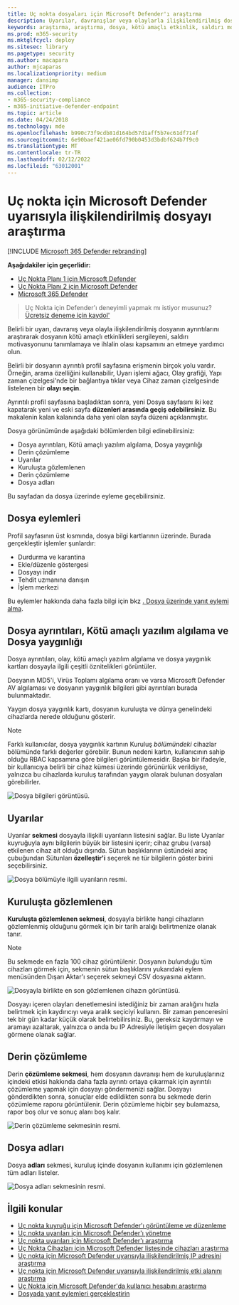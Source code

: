 ```yaml
---
title: Uç nokta dosyaları için Microsoft Defender'ı araştırma
description: Uyarılar, davranışlar veya olaylarla ilişkilendirilmiş dosyalar hakkında ayrıntılı bilgi almak için araştırma seçeneklerini kullanın.
keywords: araştırma, araştırma, dosya, kötü amaçlı etkinlik, saldırı motivasyonu, derin çözümleme, derin çözümleme raporu
ms.prod: m365-security
ms.mktglfcycl: deploy
ms.sitesec: library
ms.pagetype: security
ms.author: macapara
author: mjcaparas
ms.localizationpriority: medium
manager: dansimp
audience: ITPro
ms.collection:
- m365-security-compliance
- m365-initiative-defender-endpoint
ms.topic: article
ms.date: 04/24/2018
ms.technology: mde
ms.openlocfilehash: b990c73f9cdb81d164bd57d1aff5b7ec61df714f
ms.sourcegitcommit: 6e90baef421ae06fd790b0453d3bdbf624b7f9c0
ms.translationtype: MT
ms.contentlocale: tr-TR
ms.lasthandoff: 02/12/2022
ms.locfileid: "63012001"
---
```

# <a name="investigate-a-file-associated-with-a-microsoft-defender-for-endpoint-alert"></a>Uç nokta için Microsoft Defender uyarısıyla ilişkilendirilmiş dosyayı araştırma

[!INCLUDE [Microsoft 365 Defender rebranding](../../includes/microsoft-defender.md)]

**Aşağıdakiler için geçerlidir:**
- [Uç Nokta Planı 1 için Microsoft Defender](https://go.microsoft.com/fwlink/p/?linkid=2154037)
- [Uç Nokta Planı 2 için Microsoft Defender](https://go.microsoft.com/fwlink/p/?linkid=2154037)
- [Microsoft 365 Defender](https://go.microsoft.com/fwlink/?linkid=2118804)


> Uç Nokta için Defender'ı deneyimli yapmak mı istiyor musunuz? [Ücretsiz deneme için kaydol'](https://signup.microsoft.com/create-account/signup?products=7f379fee-c4f9-4278-b0a1-e4c8c2fcdf7e&ru=https://aka.ms/MDEp2OpenTrial?ocid=docs-wdatp-investigatefiles-abovefoldlink)

Belirli bir uyarı, davranış veya olayla ilişkilendirilmiş dosyanın ayrıntılarını araştırarak dosyanın kötü amaçlı etkinlikleri sergileyeni, saldırı motivasyonunu tanımlamaya ve ihlalin olası kapsamını an etmeye yardımcı olun.

Belirli bir dosyanın ayrıntılı profil sayfasına erişmenin birçok yolu vardır. Örneğin, arama özelliğini kullanabilir, Uyarı işlemi ağacı, Olay grafiği, Yapı zaman çizelgesi'nde bir bağlantıya tıklar veya Cihaz zaman çizelgesinde listelenen bir **olayı seçin**.

Ayrıntılı profil sayfasına başladıktan sonra, yeni Dosya sayfasını iki kez kapatarak yeni ve eski sayfa **düzenleri arasında geçiş edebilirsiniz**. Bu makalenin kalan kalanında daha yeni olan sayfa düzeni açıklanmıştır.

Dosya görünümünde aşağıdaki bölümlerden bilgi edinebilirsiniz:

- Dosya ayrıntıları, Kötü amaçlı yazılım algılama, Dosya yaygınlığı
- Derin çözümleme
- Uyarılar
- Kuruluşta gözlemlenen
- Derin çözümleme
- Dosya adları

Bu sayfadan da dosya üzerinde eyleme geçebilirsiniz.

## <a name="file-actions"></a>Dosya eylemleri

Profil sayfasının üst kısmında, dosya bilgi kartlarının üzerinde. Burada gerçekleştir işlemler şunlardır:

- Durdurma ve karantina
- Ekle/düzenle göstergesi
- Dosyayı indir
- Tehdit uzmanına danışın
- İşlem merkezi

Bu eylemler hakkında daha fazla bilgi için bkz [. Dosya üzerinde yanıt eylemi alma](respond-file-alerts.md).

## <a name="file-details-malware-detection-and-file-prevalence"></a>Dosya ayrıntıları, Kötü amaçlı yazılım algılama ve Dosya yaygınlığı

Dosya ayrıntıları, olay, kötü amaçlı yazılım algılama ve dosya yaygınlık kartları dosyayla ilgili çeşitli öznitelikleri görüntüler.

Dosyanın MD5'i, Virüs Toplamı algılama oranı ve varsa Microsoft Defender AV algılaması ve dosyanın yaygınlık bilgileri gibi ayrıntıları burada bulunmaktadır.

Yaygın dosya yaygınlık kartı, dosyanın kuruluşta ve dünya genelindeki cihazlarda nerede olduğunu gösterir.

> [!NOTE]
> Farklı kullanıcılar, dosya yaygınlık kartının Kuruluş *bölümündeki* cihazlar bölümünde farklı değerler görebilir. Bunun nedeni kartın, kullanıcının sahip olduğu RBAC kapsamına göre bilgileri görüntülemesidir. Başka bir ifadeyle, bir kullanıcıya belirli bir cihaz kümesi üzerinde görünürlük verildiyse, yalnızca bu cihazlarda kuruluş tarafından yaygın olarak bulunan dosyaları görebilirler.

![Dosya bilgileri görüntüsü.](images/atp-file-information.png)

## <a name="alerts"></a>Uyarılar

Uyarılar **sekmesi** dosyayla ilişkili uyarıların listesini sağlar. Bu liste Uyarılar kuyruğuyla aynı bilgilerin büyük bir listesini içerir; cihaz grubu (varsa) etkilenen cihaz ait olduğu dışında. Sütun başlıklarının üstündeki araç çubuğundan Sütunları **özelleştir'i** seçerek ne tür bilgilerin göster birini seçebilirsiniz.

![Dosya bölümüyle ilgili uyarıların resmi.](images/atp-alerts-related-to-file.png)

## <a name="observed-in-organization"></a>Kuruluşta gözlemlenen

**Kuruluşta gözlemlenen sekmesi**, dosyayla birlikte hangi cihazların gözlemlenmiş olduğunu görmek için bir tarih aralığı belirtmenize olanak tanır.

> [!NOTE]
> Bu sekmede en fazla 100 cihaz görüntülenir. Dosyanın _bulunduğu_ tüm cihazları görmek için, sekmenin sütun başlıklarını yukarıdaki eylem menüsünden Dışarı Aktar'ı seçerek sekmeyi CSV dosyasına aktarın.

![Dosyayla birlikte en son gözlemlenen cihazın görüntüsü.](images/atp-observed-machines.png)

Dosyayı içeren olayları denetlemesini istediğiniz bir zaman aralığını hızla belirtmek için kaydırıcıyı veya aralık seçiciyi kullanın. Bir zaman penceresini tek bir gün kadar küçük olarak belirtebilirsiniz. Bu, gereksiz kaydırmayı ve aramayı azaltarak, yalnızca o anda bu IP Adresiyle iletişim geçen dosyaları görmene olanak sağlar.

## <a name="deep-analysis"></a>Derin çözümleme

Derin **çözümleme sekmesi**, hem dosyanın [](respond-file-alerts.md#deep-analysis)davranışı hem de kuruluşlarınız içindeki etkisi hakkında daha fazla ayrıntı ortaya çıkarmak için ayrıntılı çözümleme yapmak için dosyayı göndermenizi sağlar. Dosyayı gönderdikten sonra, sonuçlar elde edildikten sonra bu sekmede derin çözümleme raporu görüntülenir. Derin çözümleme hiçbir şey bulamazsa, rapor boş olur ve sonuç alanı boş kalır.

![Derin çözümleme sekmesinin resmi.](images/submit-file.png)

## <a name="file-names"></a>Dosya adları

Dosya **adları** sekmesi, kuruluş içinde dosyanın kullanımı için gözlemlenen tüm adları listeler.

![Dosya adları sekmesinin resmi.](images/atp-file-names.png)

## <a name="related-topics"></a>İlgili konular

- [Uç nokta kuyruğu için Microsoft Defender'ı görüntüleme ve düzenleme](alerts-queue.md)
- [Uç nokta uyarıları için Microsoft Defender'ı yönetme](manage-alerts.md)
- [Uç nokta uyarıları için Microsoft Defender'ı araştırma](investigate-alerts.md)
- [Uç Nokta Cihazları için Microsoft Defender listesinde cihazları araştırma](investigate-machines.md)
- [Uç nokta için Microsoft Defender uyarısıyla ilişkilendirilmiş IP adresini araştırma](investigate-ip.md)
- [Uç nokta için Microsoft Defender uyarısıyla ilişkilendirilmiş etki alanını araştırma](investigate-domain.md)
- [Uç Nokta için Microsoft Defender'da kullanıcı hesabını araştırma](investigate-user.md)
- [Dosyada yanıt eylemleri gerçekleştirin](respond-file-alerts.md)
